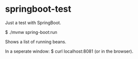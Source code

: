 # springboot-test
Just a test with SpringBoot.

$ ./mvnw spring-boot:run

Shows a list of running beans.

In a seperate window:
$ curl localhost:8081
(or in the browser).
